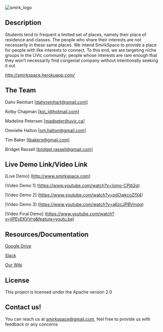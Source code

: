
![smirk_logo](https://docs.google.com/uc?id=0Bwm6BkzE8IznYVFJcHRKN0dtc2M)

## Description ##

Students tend to frequent a limited set of places, namely their place of residence and classes.  The people who share their interests are not necessarily in these same places.  We intend SmirkSpace to provide a place for people with like interests to connect.  To this end, we are targeting niche groups in the UVic community; people whose interests are rare enough that they won’t necessarily find congenial company without intentionally seeking it out.

http://smirkspace.herokuapp.com/


## The Team ##

Dahv Reinhart [[dahvreinhart@gmail.com](mailto:dahvreinhart@gmail.com)]

Kolby Chapman [kol_j@hotmail.com]

Madeline Petersen [madpeter@uvic.ca]

Omnielle Halton [om.halton@gmail.com]

Tim Baker [tbakerx@gmail.com]

Bridget Rassell [bridget.rassell@gmail.com]

## Live Demo Link/Video Link ##

[Live Demo] (http://www.smirkspace.com)

[Video Demo 1] (https://www.youtube.com/watch?v=Iomo-CPjb2g)

[Video Demo 2] (https://www.youtube.com/watch?v=pdOwkcoZfX4)

[Video Demo 3] (https://www.youtube.com/watch?v=a6zcJPBVmqg)

[Video Final Demo] (https://www.youtube.com/watch?v=jIPEvEKVVrg&feature=youtu.be)

## Resources/Documentation ##

 [Google Drive](https://drive.google.com/drive/folders/0B0Ljy1h1W8BDbmF1YlQ1Qjk3dWM?usp=sharing)
  
 [Slack](https://startup-programming.slack.com/)
 
 [Our Wiki](https://github.com/smirkspace/smirkspace/wiki)
 
 ## License ##
 
 This project is licensed under the Apache version 2.0
  
## Contact us! ##
You can reach us at smirkspace@gmail.com, feel free to provide us with feedback or any concerns
